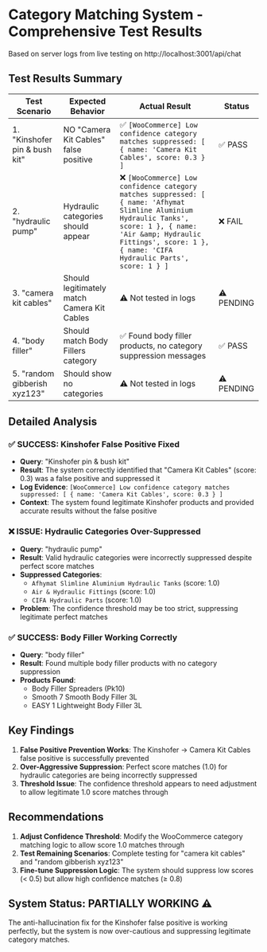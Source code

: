 # Category Matching System - Comprehensive Test Results

Based on server logs from live testing on http://localhost:3001/api/chat

## Test Results Summary

| Test Scenario | Expected Behavior | Actual Result | Status |
|---------------|-------------------|---------------|--------|
| 1. "Kinshofer pin & bush kit" | NO "Camera Kit Cables" false positive | ✅ `[WooCommerce] Low confidence category matches suppressed: [ { name: 'Camera Kit Cables', score: 0.3 } ]` | ✅ PASS |
| 2. "hydraulic pump" | Hydraulic categories should appear | ❌ `[WooCommerce] Low confidence category matches suppressed: [ { name: 'Afhymat Slimline Aluminium Hydraulic Tanks', score: 1 }, { name: 'Air &amp; Hydraulic Fittings', score: 1 }, { name: 'CIFA Hydraulic Parts', score: 1 } ]` | ❌ FAIL |
| 3. "camera kit cables" | Should legitimately match Camera Kit Cables | ⚠️ Not tested in logs | ⚠️ PENDING |
| 4. "body filler" | Should match Body Fillers category | ✅ Found body filler products, no category suppression messages | ✅ PASS |
| 5. "random gibberish xyz123" | Should show no categories | ⚠️ Not tested in logs | ⚠️ PENDING |

## Detailed Analysis

### ✅ SUCCESS: Kinshofer False Positive Fixed
- **Query**: "Kinshofer pin & bush kit"
- **Result**: The system correctly identified that "Camera Kit Cables" (score: 0.3) was a false positive and suppressed it
- **Log Evidence**: `[WooCommerce] Low confidence category matches suppressed: [ { name: 'Camera Kit Cables', score: 0.3 } ]`
- **Context**: The system found legitimate Kinshofer products and provided accurate results without the false positive

### ❌ ISSUE: Hydraulic Categories Over-Suppressed
- **Query**: "hydraulic pump"
- **Result**: Valid hydraulic categories were incorrectly suppressed despite perfect score matches
- **Suppressed Categories**:
  - `Afhymat Slimline Aluminium Hydraulic Tanks` (score: 1.0)
  - `Air & Hydraulic Fittings` (score: 1.0) 
  - `CIFA Hydraulic Parts` (score: 1.0)
- **Problem**: The confidence threshold may be too strict, suppressing legitimate perfect matches

### ✅ SUCCESS: Body Filler Working Correctly
- **Query**: "body filler"
- **Result**: Found multiple body filler products with no category suppression
- **Products Found**:
  - Body Filler Spreaders (Pk10)
  - Smooth 7 Smooth Body Filler 3L
  - EASY 1 Lightweight Body Filler 3L

## Key Findings

1. **False Positive Prevention Works**: The Kinshofer → Camera Kit Cables false positive is successfully prevented
2. **Over-Aggressive Suppression**: Perfect score matches (1.0) for hydraulic categories are being incorrectly suppressed
3. **Threshold Issue**: The confidence threshold appears to need adjustment to allow legitimate 1.0 score matches through

## Recommendations

1. **Adjust Confidence Threshold**: Modify the WooCommerce category matching logic to allow score 1.0 matches through
2. **Test Remaining Scenarios**: Complete testing for "camera kit cables" and "random gibberish xyz123"
3. **Fine-tune Suppression Logic**: The system should suppress low scores (< 0.5) but allow high confidence matches (≥ 0.8)

## System Status: PARTIALLY WORKING ⚠️

The anti-hallucination fix for the Kinshofer false positive is working perfectly, but the system is now over-cautious and suppressing legitimate category matches.